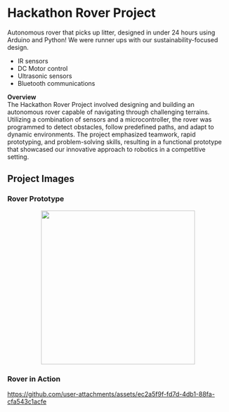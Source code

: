 # Hackathon Rover Project
Autonomous rover that picks up litter, designed in under 24 hours using Arduino and Python! We were runner ups with our sustainability-focused design.
- IR sensors
- DC Motor control
- Ultrasonic sensors
- Bluetooth communications

**Overview**  
The Hackathon Rover Project involved designing and building an autonomous rover capable of navigating through challenging terrains. Utilizing a combination of sensors and a microcontroller, the rover was programmed to detect obstacles, follow predefined paths, and adapt to dynamic environments. The project emphasized teamwork, rapid prototyping, and problem-solving skills, resulting in a functional prototype that showcased our innovative approach to robotics in a competitive setting.

## Project Images

### Rover Prototype
<p align="center">
<img width="350" src="https://github.com/user-attachments/assets/0b450265-2796-475c-a34f-7749651e98e4">
</p>

### Rover in Action
<p align="center">


https://github.com/user-attachments/assets/ec2a5f9f-fd7d-4db1-88fa-cfa543c1acfe


</p>
